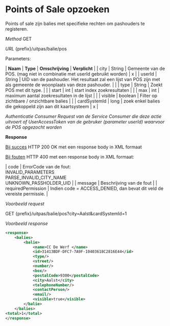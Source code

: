 ---
---

# Points of Sale opzoeken

Points of sale zijn balies met specifieke rechten om pashouders te registeren.

_Method_
GET

_URL_
{prefix}/uitpas/balie/pos

Parameters:

| **Naam** | **Type** | **Omschrijving** | **Verplicht** |
| city | String | Gemeente van de POS. (mag niet in combinatie met userId gebruikt worden) | x |
| userId | String | UID van de pashouder. Het resultaat zal een lijst van POS zijn met als gemeente de woonplaats van deze pashouder. |  |
| type | String | Zoekt POS met dit type. |  |
| start | int | start index zoekresultaten |  |
| max | int | maximum aantal zoekresultaten in de lijst |  |
| visible | boolean | Filter op zichtbare / onzichtbare balies |  |
| cardSystemId | long | zoek enkel balies die gekoppeld zijn aan dit kaartsysteem | x |

_Authenticatie_
_Consumer Request van de Service Consumer die deze actie uitvoert_
_of_
_UserAccessToken van de gebruker (parameter userId) waarvoor de POS opgezocht worden_

**Response**

<u>Bij succes</u>
HTTP 200 OK met een response body in XML formaat

<u>Bij fouten</u>
HTTP 400 met een response body in XML formaat:

| code | ErrorCode van de fout:<br>INVALID_PARAMETERS<br>PARSE_INVALID_CITY_NAME<br>UNKNOWN_PASSHOLDER_UID |
| message | Beschrijving van de fout |
| requiredPermission | Indien code = ACCESS_DENIED, dan bevat dit veld de vereiste permissie. |

_Voorbeeld request_

GET {prefix}/uitpas/balie/pos?city=Aalst&cardSystemId=1

_Voorbeeld response_


~~~xml
<response>
	<balies>
		<balie>
            <name>CC De Werf </name>
            <id>31413BDF-DFC7-7A9F-10403618C2816E44</id>
            <type/>
            <street/>
            <number/>
            <box/>
            <postalCode>9300</postalCode>
            <city>Aalst</city>
            <telephoneNumber/>
            <contactPerson/>
            <email/>
            <visible>true</visible>
        </balie>
	</balies>
<total>1</total>
</response>
~~~
